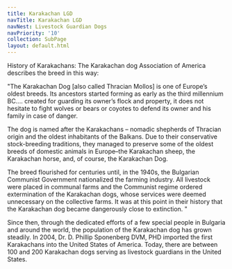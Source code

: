 ```yaml
---
title: Karakachan LGD
navTitle: Karakachan LGD
navNest: Livestock Guardian Dogs
navPriority: '10'
collection: SubPage
layout: default.html
---
```

History of Karakachans:  The Karakachan dog Association of America describes the breed in this way:

"The Karakachan Dog \[also called Thracian Mollos] is one of Europe’s oldest breeds. Its ancestors started forming as early as the third millennium BC.... created for guarding its owner’s flock and property, it does not hesitate to fight wolves or bears or coyotes to defend its owner and his family in case of danger. 

The dog is named after the Karakachans – nomadic shepherds of Thracian origin and the oldest inhabitants of the Balkans.   Due to their conservative stock-breeding traditions, they managed to preserve some of the oldest breeds of domestic animals in Europe–the Karakachan sheep, the Karakachan horse, and, of course, the Karakachan Dog.

 The breed flourished for centuries until, in the 1940s, the Bulgarian Communist Government nationalized the farming industry.  All livestock were placed in communal farms and the Communist regime ordered extermination of the Karakachan dogs, whose services were deemed unnecessary on the collective farms.   It was at this point in their history that the Karakachan dog became dangerously close to extinction. "

Since then, through the dedicated efforts of a few special people in Bulgaria and around the world, the population of the Karakachan dog has grown steadily.    In 2004, Dr. D. Phillip Sponenberg DVM, PHD imported the first Karakachans into the United States of America.     Today, there are between 100 and 200 Karakachan dogs serving as livestock guardians in the United States.

![]()

